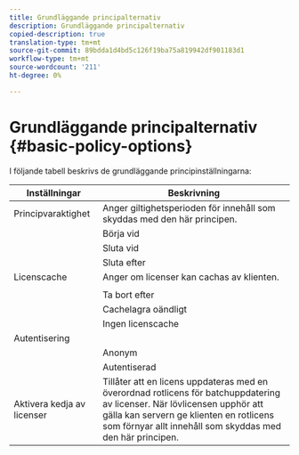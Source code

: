 ```yaml
---
title: Grundläggande principalternativ
description: Grundläggande principalternativ
copied-description: true
translation-type: tm+mt
source-git-commit: 89bdda1d4bd5c126f19ba75a819942df901183d1
workflow-type: tm+mt
source-wordcount: '211'
ht-degree: 0%

---
```



# Grundläggande principalternativ {#basic-policy-options}

I följande tabell beskrivs de grundläggande principinställningarna:

| Inställningar | Beskrivning |
|---|---|
| Principvaraktighet | Anger giltighetsperioden för innehåll som skyddas med den här principen. |
|  | Börja vid | Licenser kan inte användas förrän detta datum/denna tid. |
|  | Sluta vid | Licenser kan inte användas efter detta datum/tid. |
|  | Sluta efter | Anger den tid en licens är giltig (i minuter), med början från den tidpunkt den paketeras. |
| Licenscache | Anger om licenser kan cachas av klienten. |
|  |  | Licenser kan inte användas efter detta datum/tid. |
|  | Ta bort efter | Anger hur länge en licens är giltig (i minuter), med början från den tidpunkt då den utfärdas av licensservern. |
|  | Cachelagra oändligt | Licensen kan cachas på klienten på obestämd tid. |
|  | Ingen licenscache | Licensen får inte cachas av klienten. En ny licens måste hämtas från servern varje gång användaren spelar upp innehållet. |
| Autentisering |  |
|  | Anonym | Ingen autentisering krävs för att visa innehållet. |
|  | Autentiserad | Autentisering av användarnamn/lösenord krävs. |
| Aktivera kedja av licenser | Tillåter att en licens uppdateras med en överordnad rotlicens för batchuppdatering av licenser. När lövlicensen upphör att gälla kan servern ge klienten en rotlicens som förnyar allt innehåll som skyddas med den här principen. |

